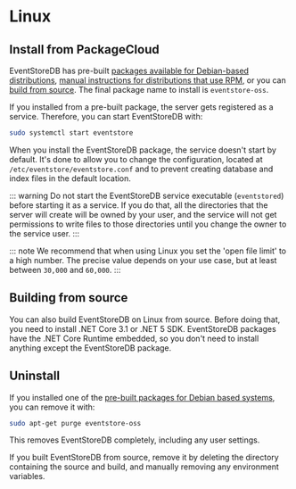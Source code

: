 # Linux

## Install from PackageCloud

EventStoreDB has pre-built [packages available for Debian-based distributions](https://packagecloud.io/EventStore/EventStore-OSS), [manual instructions for distributions that use RPM](https://packagecloud.io/EventStore/EventStore-OSS/install#bash-rpm), or you can [build from source](https://github.com/EventStore/EventStore#linux). The final package name to install is `eventstore-oss`.

If you installed from a pre-built package, the server gets registered as a service. Therefore, you can start EventStoreDB with:

```bash
sudo systemctl start eventstore
```

When you install the EventStoreDB package, the service doesn't start by default. It's done to allow you to change the configuration, located at `/etc/eventstore/eventstore.conf` and to prevent creating database and index files in the default location.

::: warning
Do not start the EventStoreDB service executable (`eventstored`) before starting it as a service. If you do that, all the directories that the server will create will be owned by your user, and the service will not get permissions to write files to those directories until you change the owner to the service user.
:::

::: note
We recommend that when using Linux you set the 'open file limit' to a high number. The precise value depends on your use case, but at least between `30,000` and `60,000`.
:::

## Building from source

You can also build EventStoreDB on Linux from source. Before doing that, you need to install .NET Core 3.1 or .NET 5 SDK. EventStoreDB packages have the .NET Core Runtime embedded, so you don't need to install anything except the EventStoreDB package.

## Uninstall

If you installed one of the [pre-built packages for Debian based systems](https://packagecloud.io/EventStore/EventStore-OSS), you can remove it with:

```bash
sudo apt-get purge eventstore-oss
```

This removes EventStoreDB completely, including any user settings.

If you built EventStoreDB from source, remove it by deleting the directory containing the source and build, and manually removing any environment variables.
